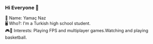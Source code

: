 ### Hi Everyone 👋

<!--
**yamacnz/yamacnz** is a ✨ _special_ ✨ repository because its `README.md` (this file) appears on your GitHub profile.

Here are some ideas to get you started:
-->
👀 Name: Yamaç Naz<br>
🖥️ Who?: I'm a Turkish high school student.<br>
🎮🏀 Interests: Playing FPS  and multiplayer games.Watching and playing basketball.<br>
